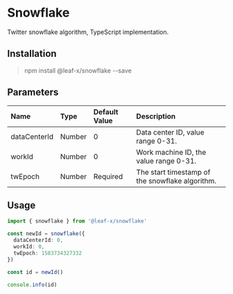# Snowflake

Twitter snowflake algorithm, TypeScript implementation.

## Installation

> npm install @leaf-x/snowflake --save

## Parameters

| Name         | Type   | Default Value | Description                                     |
| :----------- | :----- | :------------ | :---------------------------------------------- |
| dataCenterId | Number | 0             | Data center ID, value range 0-31.               |
| workId       | Number | 0             | Work machine ID, the value range 0-31.          |
| twEpoch      | Number | Required      | The start timestamp of the snowflake algorithm. |

## Usage

```typescript
import { snowflake } from '@leaf-x/snowflake'

const newId = snowflake({
  dataCenterId: 0,
  workId: 0,
  twEpoch: 1583734327332
})

const id = newId()

console.info(id)
```
